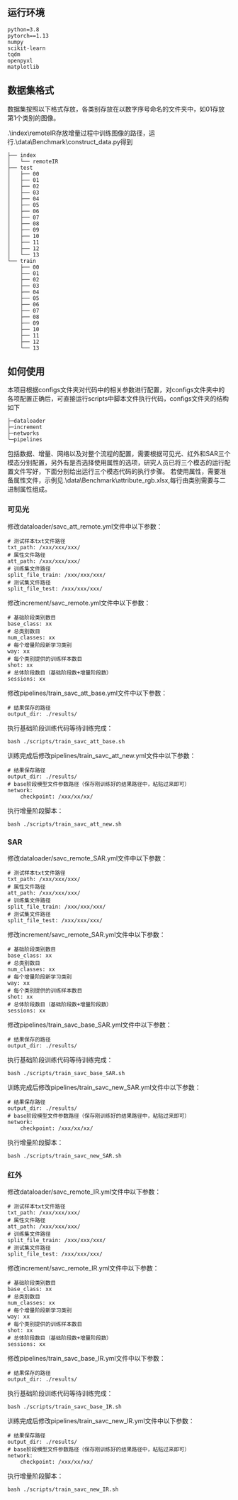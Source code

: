 ## 运行环境

```
python=3.8
pytorch==1.13
numpy
scikit-learn
tqdm
openpyxl
matplotlib
```
## 数据集格式
数据集按照以下格式存放，各类别存放在以数字序号命名的文件夹中，如01存放第1个类别的图像。

.\index\remoteIR存放增量过程中训练图像的路径，运行.\data\Benchmark\construct_data.py得到
```
├── index
│   └── remoteIR
├── test
│   ├── 00
│   ├── 01
│   ├── 02
│   ├── 03
│   ├── 04
│   ├── 05
│   ├── 06
│   ├── 07
│   ├── 08
│   ├── 09
│   ├── 10
│   ├── 11
│   ├── 12
│   └── 13
└── train
    ├── 00
    ├── 01
    ├── 02
    ├── 03
    ├── 04
    ├── 05
    ├── 06
    ├── 07
    ├── 08
    ├── 09
    ├── 10
    ├── 11
    ├── 12
    └── 13
```

## 如何使用

本项目根据configs文件夹对代码中的相关参数进行配置，对configs文件夹中的各项配置正确后，可直接运行scripts中脚本文件执行代码，configs文件夹的结构如下

```
├─dataloader
├─increment
├─networks
└─pipelines
```
包括数据、增量、网络以及对整个流程的配置，需要根据可见光、红外和SAR三个模态分别配置，另外有是否选择使用属性的选项，研究人员已将三个模态的运行配置文件写好，下面分别给出运行三个模态代码的执行步骤。
若使用属性，需要准备属性文件，示例见.\data\Benchmark\attribute_rgb.xlsx,每行由类别需要与二进制属性组成。
### 可见光
修改dataloader/savc_att_remote.yml文件中以下参数：
```
# 测试样本txt文件路径
txt_path: /xxx/xxx/xxx/
# 属性文件路径
att_path: /xxx/xxx/xxx/
# 训练集文件路径
split_file_train: /xxx/xxx/xxx/
# 测试集文件路径
split_file_test: /xxx/xxx/xxx/
```
修改increment/savc_remote.yml文件中以下参数：

```
# 基础阶段类别数目
base_class: xx
# 总类别数目
num_classes: xx
# 每个增量阶段新学习类别
way: xx
# 每个类别提供的训练样本数目
shot: xx
# 总体阶段数目（基础阶段数+增量阶段数）
sessions: xx
```
修改pipelines/train_savc_att_base.yml文件中以下参数：
```
# 结果保存的路径
output_dir: ./results/
```

执行基础阶段训练代码等待训练完成：
```
bash ./scripts/train_savc_att_base.sh
```

训练完成后修改pipelines/train_savc_att_new.yml文件中以下参数：
```
# 结果保存路径
output_dir: ./results/
# base阶段模型文件参数路径（保存刚训练好的结果路径中，粘贴过来即可）
network:
    checkpoint: /xxx/xx/xx/
```

执行增量阶段脚本：

```
bash ./scripts/train_savc_att_new.sh
```

### SAR
修改dataloader/savc_remote_SAR.yml文件中以下参数：
```
# 测试样本txt文件路径
txt_path: /xxx/xxx/xxx/
# 属性文件路径
att_path: /xxx/xxx/xxx/
# 训练集文件路径
split_file_train: /xxx/xxx/xxx/
# 测试集文件路径
split_file_test: /xxx/xxx/xxx/
```
修改increment/savc_remote_SAR.yml文件中以下参数：

```
# 基础阶段类别数目
base_class: xx
# 总类别数目
num_classes: xx
# 每个增量阶段新学习类别
way: xx
# 每个类别提供的训练样本数目
shot: xx
# 总体阶段数目（基础阶段数+增量阶段数）
sessions: xx
```
修改pipelines/train_savc_base_SAR.yml文件中以下参数：
```
# 结果保存的路径
output_dir: ./results/
```

执行基础阶段训练代码等待训练完成：
```
bash ./scripts/train_savc_base_SAR.sh
```

训练完成后修改pipelines/train_savc_new_SAR.yml文件中以下参数：
```
# 结果保存路径
output_dir: ./results/
# base阶段模型文件参数路径（保存刚训练好的结果路径中，粘贴过来即可）
network:
    checkpoint: /xxx/xx/xx/
```

执行增量阶段脚本：

```
bash ./scripts/train_savc_new_SAR.sh
```


### 红外
修改dataloader/savc_remote_IR.yml文件中以下参数：
```
# 测试样本txt文件路径
txt_path: /xxx/xxx/xxx/
# 属性文件路径
att_path: /xxx/xxx/xxx/
# 训练集文件路径
split_file_train: /xxx/xxx/xxx/
# 测试集文件路径
split_file_test: /xxx/xxx/xxx/
```
修改increment/savc_remote_IR.yml文件中以下参数：

```
# 基础阶段类别数目
base_class: xx
# 总类别数目
num_classes: xx
# 每个增量阶段新学习类别
way: xx
# 每个类别提供的训练样本数目
shot: xx
# 总体阶段数目（基础阶段数+增量阶段数）
sessions: xx
```
修改pipelines/train_savc_base_IR.yml文件中以下参数：
```
# 结果保存的路径
output_dir: ./results/
```

执行基础阶段训练代码等待训练完成：
```
bash ./scripts/train_savc_base_IR.sh
```

训练完成后修改pipelines/train_savc_new_IR.yml文件中以下参数：
```
# 结果保存路径
output_dir: ./results/
# base阶段模型文件参数路径（保存刚训练好的结果路径中，粘贴过来即可）
network:
    checkpoint: /xxx/xx/xx/
```

执行增量阶段脚本：

```
bash ./scripts/train_savc_new_IR.sh
```